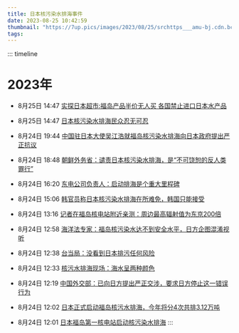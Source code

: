 ```yaml
---
title: 日本核污染水排海事件
date: 2023-08-25 10:42:59
thumbnail: "https://7up.pics/images/2023/08/25/srchttps___amu-bj.cdn.bcebos.com_amu_static_baike-swan-subject-components_dff825e7-5678-42f1-90a7-63509f9d3130.pngreferhttp___www.baidu.webp"
tags:
---
```

::: timeline
# 2023年
* 8月25日 14:47
	[实探日本超市:福岛产品半价无人买 各国禁止进口日本水产品](https://news.china.com/socialgd/10000169/20230825/45349885.html)

* 8月25日 14:47 
	[日本核污染水排海民众忍无可忍](https://weibo.com/1699432410/NgayPsWNx?refer_flag=1001030103_)

* 8月24日 19:44 
	[中国驻日本大使吴江浩就福岛核污染水排海向日本政府提出严正抗议](https://baijiahao.baidu.com/s?id=1775110709593744557)

* 8月24日 18:48
	[朝鲜外务省：谴责日本核污染水排海，是“不可饶恕的反人类罪行”](https://baijiahao.baidu.com/s?id=1775107342273931472)

* 8月24日 16:20
	[东电公司负责人：启动排海是个重大里程碑](https://quanmin.baidu.com/v/6174861325873100400)

* 8月24日 15:06
	[韩官员称日本核污染水排海在所难免，韩国只能接受](https://baijiahao.baidu.com/s?id=1775093314443823099)

* 8月24日 13:16
	[记者在福岛核电站附近亲测：周边最高辐射值为东京200倍](https://haokan.baidu.com/v?pd=wisenatural&vid=8294198035796884835)

* 8月24日 12:58
	[海洋法专家：福岛核污染水达不到安全水平，日方企图混淆视听](https://haokan.baidu.com/v?pd=wisenatural&vid=3782499594363096739)

* 8月24日 12:38
	[台当局：没看到日本排污任何风险](https://baijiahao.baidu.com/s?id=1775084222725595589)

* 8月24日 12:33
	[核污水排海现场：海水呈两种颜色](https://haokan.baidu.com/v?pd=wisenatural&vid=6699810002448638075)

* 8月24日 12:19
	[中国外交部：已向日方提出严正交涉，要求日方停止这一错误行为](https://baijiahao.baidu.com/s?id=1775082681094342401)

* 8月24日 12:02
	[日本正式启动福岛核污水排海，今年将分4次共排3.12万吨](https://baijiahao.baidu.com/s?id=1775081675085034243)

* 8月24日 12:01
	[日本福岛第一核电站启动核污染水排海](https://baijiahao.baidu.com/s?id=1775081584460821036)
:::